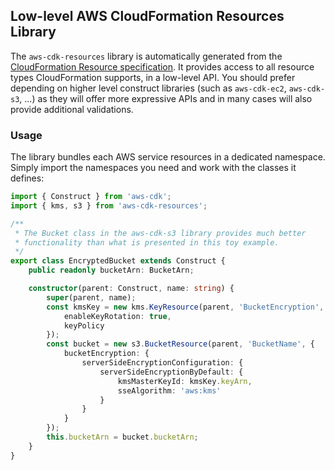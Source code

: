 ## Low-level AWS CloudFormation Resources Library
The `aws-cdk-resources` library is automatically generated from the
[CloudFormation Resource specification](https://docs.aws.amazon.com/AWSCloudFormation/latest/UserGuide/cfn-resource-specification.html).
It provides access to all resource types CloudFormation supports, in a low-level API. You should prefer depending on
higher level construct libraries (such as `aws-cdk-ec2`, `aws-cdk-s3`, ...) as they will offer more expressive APIs and in many cases will
also provide additional validations.

### Usage
The library bundles each AWS service resources in a dedicated namespace. Simply import the namespaces you need and work
with the classes it defines:

```ts
import { Construct } from 'aws-cdk';
import { kms, s3 } from 'aws-cdk-resources';

/**
 * The Bucket class in the aws-cdk-s3 library provides much better
 * functionality than what is presented in this toy example.
 */
export class EncryptedBucket extends Construct {
    public readonly bucketArn: BucketArn;

    constructor(parent: Construct, name: string) {
        super(parent, name);
        const kmsKey = new kms.KeyResource(parent, 'BucketEncryption', {
            enableKeyRotation: true,
            keyPolicy
        });
        const bucket = new s3.BucketResource(parent, 'BucketName', {
            bucketEncryption: {
                serverSideEncryptionConfiguration: {
                    serverSideEncryptionByDefault: {
                        kmsMasterKeyId: kmsKey.keyArn,
                        sseAlgorithm: 'aws:kms'
                    }
                }
            }
        });
        this.bucketArn = bucket.bucketArn;
    }
}
```
